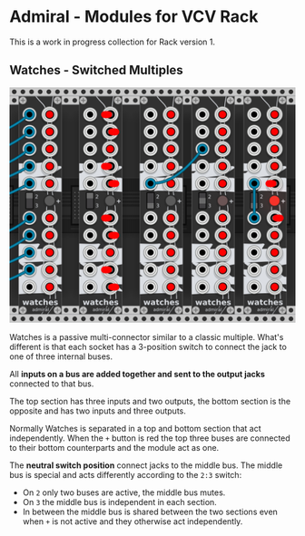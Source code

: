 # Admiral - Modules for VCV Rack

This is a work in progress collection for Rack version 1.

## Watches - Switched Multiples

![modules screenshot](./images/watches_patch.png)

Watches is a passive multi-connector similar to a classic multiple.
What's different is that each socket has a 3-position switch to
connect the jack to one of three internal buses.

All **inputs on a bus are added together and sent to the output
jacks** connected to that bus.

The top section has three inputs and two outputs, the bottom section
is the opposite and has two inputs and three outputs.

Normally Watches is separated in a top and bottom section that act
independently. When the `+` button is red the top three buses are
connected to their bottom counterparts and the module act as one.

The **neutral switch position** connect jacks to the middle bus.
The middle bus is special and acts differently according to the `2:3`
switch:
  - On `2` only two buses are active, the middle bus mutes.
  - On `3` the middle bus is independent in each section.
  - In between the middle bus is shared between the two sections even
    when `+` is not active and they otherwise act independently.
